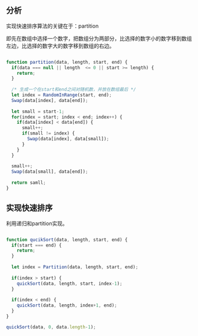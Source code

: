 
## 分析

实现快速排序算法的关键在于：partition

即先在数组中选择一个数字，把数组分为两部分，比选择的数字小的数字移到数组左边，比选择的数字大的数字移到数组的右边。

```javascript

function partition(data, length, start, end) {
  if(data === null || length  <= 0 || start >= length) {
    return;
  }
  
  /* 生成一个在start和end之间对随机数，并放在数组最后 */
  let index = RandomInRange(start, end);
  Swap(data[index], data[end]);
  
  let small = start-1;
  for(index = start; index < end; index++) {
    if(data[index] < data[end]) {
      small++;
      if(small != index) {
        Swap(data[index], data[small]);
      }
    }
  }
  
  small++;
  Swap(data[small], data[end]);
  
  return samll;
}

```

## 实现快速排序

利用递归和partition实现。

```javascript

function qucikSort(data, length, start, end) {
  if(start === end) {
    return;
  }
  
  let index = Partition(data, length, start, end);
  
  if(index > start) {
    quickSort(data, length, start, index-1);
  }
  
  if(index < end) {
    quickSort(data, length, index+1, end);
  }
}

quickSort(data, 0, data.length-1);

```
